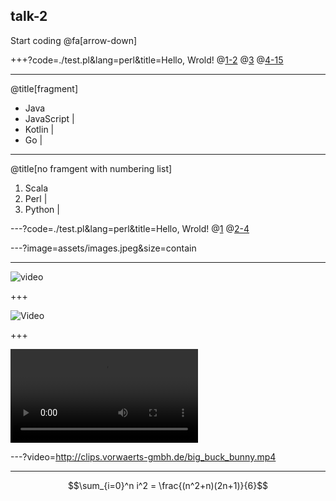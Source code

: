 ## talk-2
Start coding
@fa[arrow-down]

+++?code=./test.pl&lang=perl&title=Hello, Wrold!
@[1-2](header)
@[3](variable)
@[4-15](push)

---
@title[fragment]

- Java
- JavaScript |
- Kotlin |
- Go |

---
@title[no framgent with numbering list]

1. Scala
1. Perl |
1. Python |

---?code=./test.pl&lang=perl&title=Hello, Wrold!
@[1](header)
@[2-4](variable)

---?image=assets/images.jpeg&size=contain

---

![video](https://www.youtube.com/embed/mkiDkkdGGAQ)

+++

![Video](https://player.vimeo.com/video/111525512)

+++

![Cartoon](http://clips.vorwaerts-gmbh.de/big_buck_bunny.mp4)

---?video=http://clips.vorwaerts-gmbh.de/big_buck_bunny.mp4

---

$$\sum_{i=0}^n i^2 = \frac{(n^2+n)(2n+1)}{6}$$

